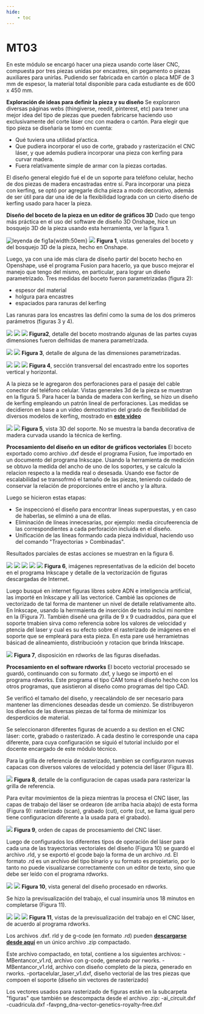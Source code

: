 ```yaml
---
hide:
    - toc
---
```


# MT03

En este módulo se encargó hacer una pieza usando corte láser CNC, compuesta por tres piezas unidas por encastres, sin pegamento o piezas auxiliares para unirlas. Pudiendo ser fabricada en cartón o placa MDF de 3 mm de espesor, la material total disponible para cada estudiante es de 600 x 450 mm. 

**Exploración de ideas para definir la pieza y su diseño**
Se exploraron diversas páginas webs (thingiverse, reedit, pinterest, etc) para tener una mejor idea del tipo de piezas que pueden fabricarse haciendo uso exclusivamente del corte láser cnc con madera o cartón.
Para elegir que tipo pieza se diseñaría se tomó en cuenta: 
- Qué tuviera una utilidad pŕactica. 
- Que pudiera incorporar el uso de corte, grabado y rasterización el CNC láser, y que además pudiera incorporar una pieza con kerfing para curvar madera. 
- Fuera relativamente simple de armar con la piezas cortadas. 

El diseño general elegido fué el de un soporte para teléfono celular, hecho de dos piezas de madera encastradas entre sí. Para incorporar una pieza con kerfing, se optó por agregarle dicha pieza a modo decorativo, además de ser útil para dar una ide de la flexibilidad lograda con un cierto diseño de kerfing usado para hacer la pieza. 

**Diseño del boceto de la pieza en un editor de gráficos 3D**
Dado que tengo más práctica en el uso del software de diseño 3D Onshape, hice un bosquejo 3D de la pieza usando esta herramienta, ver la figura 1. 

![leyenda de fig1a](../images/MT03/fig1a.png){width:50em}
![](../images/MT03/fig1b.png)
**Figura 1**, vistas generales del boceto y del bosquejo 3D de la pieza, hecho en Onshape. 

Luego, ya con una ide más clara de diseño partir del boceto hecho en Openshape, usé el programa Fusion para hacerlo, ya que busco mejorar el manejo que tengo del mismo, en particular, para lograr un diseño parametrizado. 
Tres medidas del boceto fueron  parametrizadas (figura 2): 
- espesor del material
- holgura para encastres
- espaciados para ranuras del kerfing

Las ranuras para los encastres las definí como la suma de los dos primeros parámetros (figuras 3 y 4). 

![](../images/MT03/fig2a.png)
![](../images/MT03/fig2b.png)
![](../images/MT03/fig2c.png)
**Figura2**, detalle del boceto  mostrando algunas de las partes cuyas dimensiones fueron deifnidas de manera parametrizada. 

![](../images/MT03/fig3a.png)
![](../images/MT03/fig3b.png)
**Figura 3**, detalle de alguna de las dimensiones parametrizadas. 


![](../images/MT03/fig4a.png)
![](../images/MT03/fig4b.png)
![](../images/MT03/fig4c.png)
**Figura 4**, sección transversal del encastrado entre los soportes vertical y horizontal. 

A la pieza se le agregaron dos perforaciones para el pasaje del cable conector del teléfono celular. Vistas generales 3d de la pieza se muestran en la figura 5. Para hacer la banda de madera con kerfing, se hizo un diseño de kerfing empleando un patrón lineal de perforaciones. Las medidas se decidieron en base a un video demostrativo del grado de flexibilidad de diversos modelos de kerfing, mostrado en [**este video**](https://www.youtube.com/watch?v=QvcpBnxsQws)

![](../images/MT03/fig5a.png)
![](../images/MT03/fig5b.png)
**Figura 5**, vista 3D del soporte. No se muestra la banda decorativa de madera curvada usando la técnica de kerfing. 

**Procesamiento del diseño en un editor de gráficos vectoriales**
El boceto exportado como archivo .dxf desde el programa Fusion, fue importado en un documento del programa Inkscape. Usando la herramienta de medición se obtuvo la medida del ancho de uno de los soportes, y se calculo la relacion respecto a la medida real o desesada. Usando ese factor de escalabilidad se transofrmó el tamaño de las piezas, teniendo cuidado de conservar la relación de proporciones entre el ancho y la altura. 

Luego se hicieron estas etapas: 
- Se inspeccionó el diseño para encontrar lineas superpuestas, y en caso de haberlas, se eliminó a una de ellas. 
- Eliminación de líneas innecesarias, por ejemplo: media circufeerencia de las correspondientes a cada perforación incluida en el diseño. 
- Unificación de las líneas formando cada pieza individual, haciendo uso del comando "Trayectorias > Combinadas". 

Resultados parciales de estas acciones se muestran en la figura 6. 

![](../images/MT03/fig6a.png)
![](../images/MT03/fig6b.png)
![](../images/MT03/fig6c.png)
![](../images/MT03/fig6d.png)
![](../images/MT03/fig6e.png)
**Figura 6**, imágenes representativas de la edición del boceto en el programa Inkscape y detalle de la vectorización de figuras descargadas de Internet. 

Luego busqué en internet figuras libres sobre ADN  e inteligencia artificial, las importé en Inkscape y allí las vectoricé. Cambié las opciones de vectorizado de tal forma de mantener un nivel de detalle relativamente alto. En Inkscape, usando la herrmaienta de inserción de texto incluí mi nombre en la  (Figura 7). 
También diseñé una grilla de 9 x 9 cuadraddos, para que el soporte tmabien sirva como referencia sobre los valores de velocidad y ptencia del laser y cual es su efecto sobre el rasterizado de imágenes en el soporte que se empleará para esta pieza. En esta pare usé herramietnas básicad de alineamiento, distribucioón y rotacion que brinda Inkscape. 

![](../images/MT03/fig7.png)
**Figura 7**, disposición en rdworks de las figuras diseñadas. 


**Procesamiento en el software rdworks**
El boceto vectorial procesado se guardó, continuando con su formato .dxf, y luego se importó en el programa rdworks. Este programa el tipo CAM toma el diseño hecho con los otros programas, que asistieron al diseño como programas del tipo CAD. 

Se verificó el tamaño del diseño, y reecalándolo de ser necesario para mantener las dimenciones deseadas desde un comienzo. Se distribuyeron los diseños de las diversas piezas de tal forma de minimizar los desperdicios de material. 

Se seleccionaron diferentes figuras de acuerdo a su destion en el CNC láser: corte, grabado o rasterizado. A cada destino le corresponde una capa diferente, para cuya configuración se siguió el tutorial incluido por el docente encargado de este módulo técnico. 

Para la grilla de referencia de rasterizado, tambien se configuraron nuevas capacas con diversos valores de velocidad y potencia del láser (Figura 8). 

![](../images/MT03/fig8.png)
**Figura 8**, detalle de la configuracion de capas usada para rasterizar la grilla de referencia. 

Para evitar movimientos de la pieza mientras la procesa el CNC láser, las capas de trabajo del láser se ordearon (de arriba hacia abajo) de esta forma (Figura 9): rasterizado (scan), grabado (cut), corte (cut, se llama igual pero tiene configuracion diferente a la usada para el grabado). 

![](../images/MT03/fig9.png)
**Figura 9**, orden de capas de procesamiento del CNC láser. 

Luego de configurados los diferentes tipos de operación del láser para cada una de las trayectorias vectoriales del diseño (Figura 10) se guardó el archivo .rld, y se exportó el gcode bajo la forma de un archivo .rd. 
El formato .rd es un archivo del tipo binario y su formato es propietario, por lo tanto no puede visualizarse correctamente con un editor de texto, sino que debe ser leído con el programa rdworks. 

![](../images/MT03/fig10a.png)
![](../images/MT03/fig10b.png)
**Figura 10**, vista general del diseño procesado en rdworks. 

Se hizo la previsualización del trabajo, el cual insumiría unos 18 minutos en completarse (Figura 11).


![](../images/MT03/fig11a.png)
![](../images/MT03/fig11b.png)
![](../images/MT03/fig11c.png)
**Figura 11**, vistas de la previsualización del trabajo en el CNC láser, de acuerdo al programa rdworks. 

Los archivos .dxf. rld y de g-code (en formato .rd) pueden [**descargarse desde aquí**](../archivos/MT03/piezas_MT03_MBentancor.zip) en un único archivo .zip compactado. 

Este archivo compactado, en total, contiene a los siguientes archivos: 
-MBentancor_v1.rd, archivo con g-code, generado por rworks. 
-MBentancor_v1.rld, archivo con diseño completo de la pieza, generado en rworks. 
-portacelular_laser_v1.dxf, diseño vectorial de las tres piezas que compoen el soporte (diseño sin vectores de rasterizado)

Los vectores usados para rasterizado de figuras están en la subcarpeta "figuras" que también se descompacta desde el archivo .zip: 
-ai_circuit.dxf
-cuadricula.dxf
-favpng_dna-vector-genetics-royalty-free.dxf


